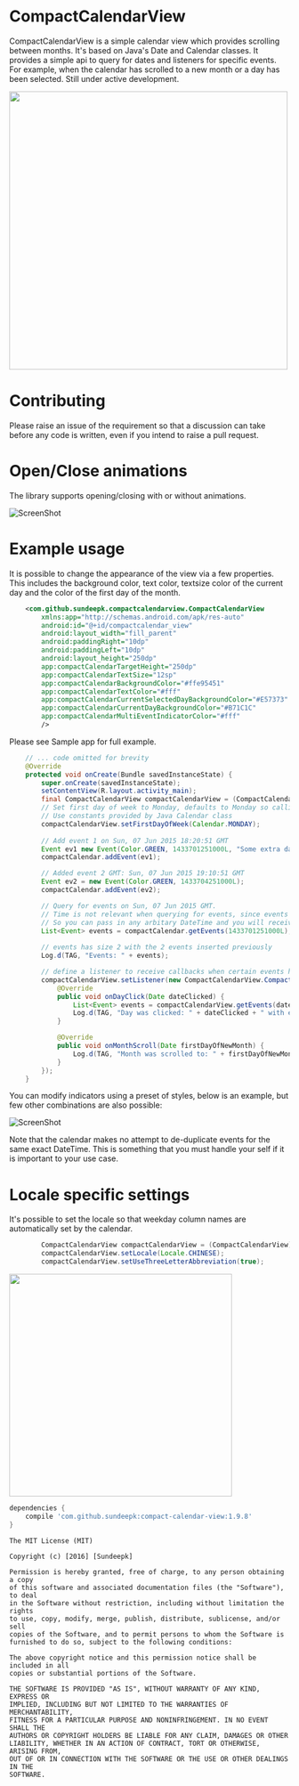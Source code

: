# CompactCalendarView
CompactCalendarView is a simple calendar view which provides scrolling between months. It's based on Java's Date and Calendar classes. It provides a simple api to query for dates and listeners for specific events.  For example, when the calendar has scrolled to a new month or a day has been selected.
Still under active development.

<img src="https://github.com/SundeepK/CompactCalendarView/blob/master/images/compact-calendar-view-example-multi-events.png" width="500">

# Contributing  
Please raise an issue of the requirement so that a discussion can take before any code is written, even if you intend to raise a pull request.

# Open/Close animations
The library supports opening/closing with or without animations. 

![ScreenShot](https://github.com/SundeepK/CompactCalendarView/blob/master/images/compact_calendar_animation.gif)

# Example usage
It is possible to change the appearance of the view via a few properties. This includes the background color, text color, textsize color of the current day and the color of the first day of the month.

```xml
    <com.github.sundeepk.compactcalendarview.CompactCalendarView
        xmlns:app="http://schemas.android.com/apk/res-auto"
        android:id="@+id/compactcalendar_view"
        android:layout_width="fill_parent"
        android:paddingRight="10dp"
        android:paddingLeft="10dp"
        android:layout_height="250dp"
        app:compactCalendarTargetHeight="250dp"
        app:compactCalendarTextSize="12sp"
        app:compactCalendarBackgroundColor="#ffe95451"
        app:compactCalendarTextColor="#fff"
        app:compactCalendarCurrentSelectedDayBackgroundColor="#E57373"
        app:compactCalendarCurrentDayBackgroundColor="#B71C1C"
        app:compactCalendarMultiEventIndicatorColor="#fff"
        />

```

Please see Sample app for full example.

```java
    // ... code omitted for brevity         
    @Override
    protected void onCreate(Bundle savedInstanceState) {
        super.onCreate(savedInstanceState);
        setContentView(R.layout.activity_main);
        final CompactCalendarView compactCalendarView = (CompactCalendarView) findViewById(R.id.compactcalendar_view);
        // Set first day of week to Monday, defaults to Monday so calling setFirstDayOfWeek is not necessary
        // Use constants provided by Java Calendar class
        compactCalendarView.setFirstDayOfWeek(Calendar.MONDAY);
       
        // Add event 1 on Sun, 07 Jun 2015 18:20:51 GMT
        Event ev1 new Event(Color.GREEN, 1433701251000L, "Some extra data that I want to store.");
        compactCalendar.addEvent(ev1);

        // Added event 2 GMT: Sun, 07 Jun 2015 19:10:51 GMT
        Event ev2 = new Event(Color.GREEN, 1433704251000L);
        compactCalendar.addEvent(ev2);

        // Query for events on Sun, 07 Jun 2015 GMT. 
        // Time is not relevant when querying for events, since events are returned by day. 
        // So you can pass in any arbitary DateTime and you will receive all events for that day.
        List<Event> events = compactCalendar.getEvents(1433701251000L); // can also take a Date object
        
        // events has size 2 with the 2 events inserted previously
        Log.d(TAG, "Events: " + events);

        // define a listener to receive callbacks when certain events happen.
        compactCalendarView.setListener(new CompactCalendarView.CompactCalendarViewListener() {
            @Override
            public void onDayClick(Date dateClicked) {
                List<Event> events = compactCalendarView.getEvents(dateClicked);
                Log.d(TAG, "Day was clicked: " + dateClicked + " with events " + events);
            }

            @Override
            public void onMonthScroll(Date firstDayOfNewMonth) {
                Log.d(TAG, "Month was scrolled to: " + firstDayOfNewMonth);
            }
        });
    }

```

You can modify indicators using a preset of styles, below is an example, but few other combinations are also possible:

![ScreenShot](https://github.com/SundeepK/CompactCalendarView/blob/master/images/compact-calendar-customised-indicators.png)

Note that the calendar makes no attempt to de-duplicate events for the same exact DateTime. This is something that you must handle your self if it is important to your use case.

# Locale specific settings
It's possible to set the locale so that weekday column names are automatically set by the calendar.
```java
        CompactCalendarView compactCalendarView = (CompactCalendarView) findViewById(R.id.compactcalendar_view);
        compactCalendarView.setLocale(Locale.CHINESE);
        compactCalendarView.setUseThreeLetterAbbreviation(true);
```

<img src="https://github.com/SundeepK/CompactCalendarView/blob/master/images/chinese-locale-daynames.png" width="400">

```gradle
dependencies {
    compile 'com.github.sundeepk:compact-calendar-view:1.9.8'
}

```

```
The MIT License (MIT)

Copyright (c) [2016] [Sundeepk]

Permission is hereby granted, free of charge, to any person obtaining a copy
of this software and associated documentation files (the "Software"), to deal
in the Software without restriction, including without limitation the rights
to use, copy, modify, merge, publish, distribute, sublicense, and/or sell
copies of the Software, and to permit persons to whom the Software is
furnished to do so, subject to the following conditions:

The above copyright notice and this permission notice shall be included in all
copies or substantial portions of the Software.

THE SOFTWARE IS PROVIDED "AS IS", WITHOUT WARRANTY OF ANY KIND, EXPRESS OR
IMPLIED, INCLUDING BUT NOT LIMITED TO THE WARRANTIES OF MERCHANTABILITY,
FITNESS FOR A PARTICULAR PURPOSE AND NONINFRINGEMENT. IN NO EVENT SHALL THE
AUTHORS OR COPYRIGHT HOLDERS BE LIABLE FOR ANY CLAIM, DAMAGES OR OTHER
LIABILITY, WHETHER IN AN ACTION OF CONTRACT, TORT OR OTHERWISE, ARISING FROM,
OUT OF OR IN CONNECTION WITH THE SOFTWARE OR THE USE OR OTHER DEALINGS IN THE
SOFTWARE.
```
